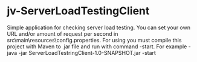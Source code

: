 # jv-ServerLoadTestingClient

Simple application for checking server load testing.
You can set your own URL and/or amount of request per second in src\main\resources\config.properties.
For using you must compile this project with Maven to .jar file and run with command -start.
For example - java -jar ServerLoadTestringClient-1.0-SNAPSHOT.jar -start